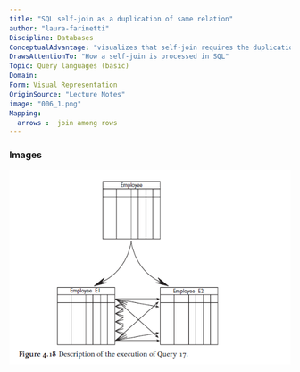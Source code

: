 ```yaml
---
title: "SQL self-join as a duplication of same relation"
author: "laura-farinetti"
Discipline: Databases
ConceptualAdvantage: "visualizes that self-join requires the duplication of the same tables"
DrawsAttentionTo: "How a self-join is processed in SQL"
Topic: Query languages (basic)
Domain: 
Form: Visual Representation
OriginSource: "Lecture Notes"
image: "006_1.png"
Mapping:
  arrows :  join among rows
---
```

### Images
<img src="/assets/images/nm/006_2.png" class="ui fluid bordered image">
